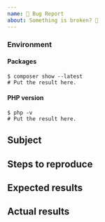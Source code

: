 ```yaml
---
name: 🐞 Bug Report
about: Something is broken? 🔨
---
```


<!--
    Before you open an issue, make sure this one does not already exist.
-->

<!--
    If you are reporting a bug, please try to fill in the following.
    Otherwise remove it.
-->

### Environment

#### Packages

```
$ composer show --latest
# Put the result here.
```

#### PHP version

```
$ php -v
# Put the result here.
```

## Subject

<!--
    Give here as many details as possible.
    Next sections are for ERRORS only.
-->

## Steps to reproduce

## Expected results

## Actual results

<!--
    If it's an error message or piece of code, use code block tags,
    and make sure you provide the whole stack trace(s),
    not just the first error message you can see.
-->
